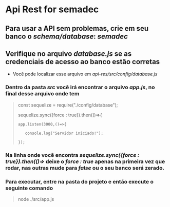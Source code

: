 # Api Rest for semadec

## Para usar a API sem problemas, crie em seu banco o *schema/database*: *semadec* 
## Verifique no arquivo *database.js* se as credenciais de acesso ao banco estão corretas
  * Você pode localizar esse arquivo em *api-res/src/config/database.js*

### Dentro da pasta *src* você irá encontrar o arquivo *app.js*, no final desse arquivo onde tem

> const sequelize = require("./config/database");
>
> sequelize.sync({force : true}).then(()=>{
>
>     app.listen(3000,()=>{
>
>        console.log("Servidor iniciado!");
>
>     });




### Na linha onde você encontra *sequelize.sync({force : true}).then(()=>* deixe o *force : true* apenas na primeira vez que rodar, nas outras mude para *false* ou o seu banco será zerado. 

### Para executar, entre na pasta do projeto e então execute o seguinte comando
> node ./src/app.js

